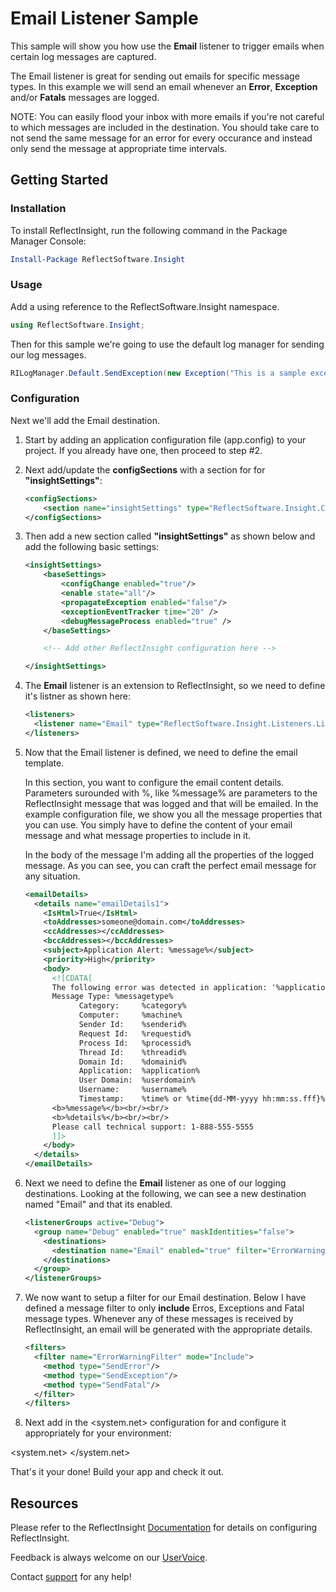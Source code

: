 ﻿# Email Listener Sample

This sample will show you how use the **Email** listener to trigger emails when certain log messages are captured.

The Email listener is great for sending out emails for specific message types. In this example we will send an email whenever an **Error**, **Exception** and/or **Fatals** messages are logged. 

NOTE: You can easily flood your inbox with more emails if you're not careful to which messages are included in the destination. You should take care to not send the same message for an error for every occurance
and instead only send the message at appropriate time intervals.

## Getting Started

### Installation

To install ReflectInsight, run the following command in the Package Manager Console:

```powershell
Install-Package ReflectSoftware.Insight
```

### Usage 

Add a using reference to the ReflectSoftware.Insight namespace.

```csharp
using ReflectSoftware.Insight;
```

Then for this sample we're going to use the default log manager for sending our log messages.

```csharp
RILogManager.Default.SendException(new Exception("This is a sample exception from the Email listener."));
```

### Configuration

Next we'll add the Email destination.

1. Start by adding an application configuration file (app.config) to your project. If you already have one, then proceed to step #2.

2. Next add/update the **configSections** with a section for for **"insightSettings"**:

    ```xml
    <configSections>
        <section name="insightSettings" type="ReflectSoftware.Insight.ConfigurationHandler,ReflectSoftware.Insight"/>
    </configSections>
    ```

3. Then add a new section called **"insightSettings"** as shown below and add the following basic settings:

    ```xml
    <insightSettings>
        <baseSettings>
            <configChange enabled="true"/>
            <enable state="all"/>
            <propagateException enabled="false"/>
            <exceptionEventTracker time="20" />
            <debugMessageProcess enabled="true" />
        </baseSettings>

        <!-- Add other ReflectInsight configuration here -->

    </insightSettings>  
    ```

4. The **Email** listener is an extension to ReflectInsight, so we need to define it's listner as shown here:

    ```xml
    <listeners>
      <listener name="Email" type="ReflectSoftware.Insight.Listeners.ListenerEmail, ReflectSoftware.Insight.Listeners.Email"/>
    </listeners>
    ```

5. Now that the Email listener is defined, we need to define the email template. 

    In this section, you want to configure the email content details. Parameters surounded with %, like %message% are parameters to the ReflectInsight 
	message that was logged and that will be emailed. In the example configuration file, we show you all the message properties that you can use. You simply have to define
	the content of your email message and what message properties to include in it.

    In the body of the message I'm adding all the properties of the logged message. As you can see, you can craft the perfect email message for any situation.

    ```xml
    <emailDetails>
      <details name="emailDetails1">
        <IsHtml>True</IsHtml>
        <toAddresses>someone@domain.com</toAddresses>
        <ccAddresses></ccAddresses>
        <bccAddresses></bccAddresses>
        <subject>Application Alert: %message%</subject>
        <priority>High</priority>
        <body>
          <![CDATA[
          The following error was detected in application: '%application%'<br/><br/>          
          Message Type: %messagetype% 
			    Category:     %category% 
			    Computer:     %machine% 
			    Sender Id:    %senderid% 
			    Request Id:   %requestid% 
			    Process Id:   %processid% 
			    Thread Id:    %threadid% 
			    Domain Id:    %domainid% 
			    Application:  %application% 
			    User Domain:  %userdomain% 
			    Username:     %username% 
			    Timestamp:    %time% or %time{dd-MM-yyyy hh:mm:ss.fff}%
          <b>%message%</b><br/><br/>  
          <b>%details%</b><br/><br/>
          Please call technical support: 1-888-555-5555
          ]]>
        </body>
      </details>
    </emailDetails>
    ```

6. Next we need to define the **Email** listener as one of our logging destinations. Looking at the following, we can see
a new destination named "Email" and that its enabled. 
    
    ```xml
    <listenerGroups active="Debug">
      <group name="Debug" enabled="true" maskIdentities="false">
        <destinations>
          <destination name="Email" enabled="true" filter="ErrorWarningFilter" details="Email[details=emailDetails1]"/>
        </destinations>
      </group>
    </listenerGroups>
    ```

7. We now want to setup a filter for our Email destination. Below I have defined a message filter to only **include** Erros, Exceptions and Fatal message types. Whenever any of these messages is received by ReflectInsight, an email will be generated with the appropriate details.

    ```xml
    <filters>
      <filter name="ErrorWarningFilter" mode="Include">
        <method type="SendError"/>
        <method type="SendException"/>
        <method type="SendFatal"/>
      </filter>
    </filters>
    ```

8. Next add in the <system.net> configuration for <mailSettings> and configure it appropriately for your environment:

  <system.net>
    <mailSettings>
      <smtp from="ReflectInsight@demo.com">
        <network host="smtpserver1" port="25" userName="username" password="secret" defaultCredentials="true"/>
      </smtp>
    </mailSettings>
  </system.net>


That's it your done! Build your app and check it out.

## Resources

Please refer to the ReflectInsight [Documentation](https://reflectsoftware.atlassian.net/wiki/display/RI5/ReflectInsight+5+documentation) for details on configuring ReflectInsight.
       
Feedback is always welcome on our [UserVoice](http://reflectsoftware.uservoice.com/forums/158277-reflectinsight-feedback).

Contact [support](support@reflectsoftware.com) for any help!

